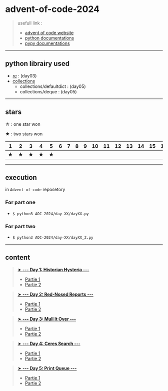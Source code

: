 # advent-of-code-2024

<!--  -->
> usefull link :
>
>- [advent of code website](https://adventofcode.com/)
>- [python documentations](https://docs.python.org/3/)
>- [pypy documentations](https://doc.pypy.org/en/default/)
>

---

## python librairy used

- [re](https://docs.python.org/fr/3/library/re.html) : (day03)
- [collections](https://docs.python.org/fr/3/library/collections.html)
  - collections/defaultdict : (day05)
  - collections/deque : (day05)


---

## stars

☆ : one star won

★ : two stars won

|1|2|3|4|5|6|7|8|9|10|11|12|13|14|15|16|17|18|19|20|21|22|23|24|25|
|---|---|---|---|---|---|---|---|---|---|---|---|---|---|---|---|---|---|---|---|---|---|---|---|---|
|★|★|★|★|★|||||||||||||||||||||

---

## execution

in `Advent-of-code` reposetory

### For part one

- `$ python3 AOC-2024/day-XX/dayXX.py`

### For part two

- `$ python3 AOC-2024/day-XX/dayXX_2.py`

---

## content

> [➤ **--- Day 1: Historian Hysteria ---**](https://adventofcode.com/2024/day/1)
>
> - [Partie 1](./day-01/day01.py)
> - [Partie 2](./day-01/day01_2.py)
>
<!---->
> [➤ **--- Day 2: Red-Nosed Reports ---**](https://adventofcode.com/2024/day/2)
>
> - [Partie 1](./day-02/day02.py)
> - [Partie 2](./day-02/day02_2.py)
>
<!---->
> [➤ **--- Day 3: Mull It Over ---**](https://adventofcode.com/2024/day/3)
>
> - [Partie 1](./day-03/day03.py)
> - [Partie 2](./day-03/day03_2.py)
>
<!---->
> [➤ **--- Day 4: Ceres Search ---**](https://adventofcode.com/2024/day/4)
>
> - [Partie 1](./day-04/day04.py)
> - [Partie 2](./day-04/day04_2.py)
>
<!---->
> [➤ **--- Day 5: Print Queue ---**](https://adventofcode.com/2024/day/4)
>
> - [Partie 1](./day-05/day05.py)
> - [Partie 2](./day-05/day05_2.py)
>
<!---->